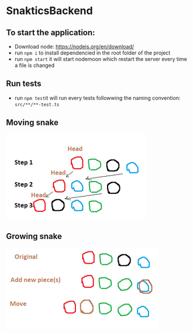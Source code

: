 # SnakticsBackend

## To start the application:
 - Download node: https://nodejs.org/en/download/
 - run `npm i` to install dependencied in the root folder of the project
 - run `npm start` it will start nodemoon which restart the server every time a file is changed
## Run tests
 - run `npm test`it will run every tests followwing the naming convention: `src/**/**-test.ts`
 
## Moving snake
![](images/move-snake.png)
## Growing snake
![](images/add-new-piece.png)

